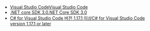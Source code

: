* [<span data-ttu-id="c3d3f-101">Visual Studio Code</span><span class="sxs-lookup"><span data-stu-id="c3d3f-101">Visual Studio Code</span></span>](https://code.visualstudio.com/)
* [<span data-ttu-id="c3d3f-102">.NET core SDK 3.0</span><span class="sxs-lookup"><span data-stu-id="c3d3f-102">.NET Core SDK 3.0</span></span>](https://dotnet.microsoft.com/download/dotnet-core/3.0)
* [<span data-ttu-id="c3d3f-103">C# for Visual Studio Code 버전 1.17.1 이상</span><span class="sxs-lookup"><span data-stu-id="c3d3f-103">C# for Visual Studio Code version 1.17.1 or later</span></span>](https://marketplace.visualstudio.com/items?itemName=ms-vscode.csharp)